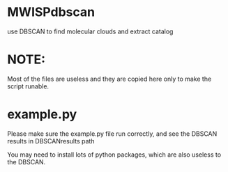 # MWISPdbscan
use DBSCAN to find molecular clouds and extract catalog

# NOTE:
Most of the files are useless and they are copied here only to make the script runable.

# example.py
Please make sure the example.py file run correctly, and see the DBSCAN results in DBSCANresults path

You may need to install lots of python packages, which are also useless to the DBSCAN.
